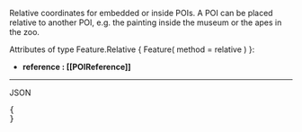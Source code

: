 Relative coordinates for embedded or inside POIs. A POI can be placed relative to another POI, e.g. the painting inside the museum or the apes in the zoo.

Attributes of type Feature.Relative { Feature( method = relative ) }:
* **reference : [[POIReference]]**

***

JSON
<pre>
{
}
</pre>